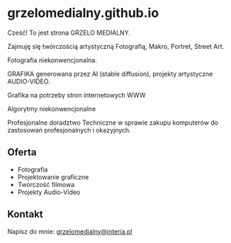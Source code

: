 # grzelomedialny.github.io
<p>Cześć! To jest strona GRZELO MEDIALNY.</p>
            <p>Zajmuję się twórczością artystyczną Fotografią, Makro, Portret, Street Art.</p>
            <p>Fotografia niekonwencjonalna.</p>
            <p>GRAFIKA generowana przez AI (stable diffusion), projekty artystyczne AUDIO-VIDEO.</p>
            <p>Grafika na potrzeby stron internetowych WWW</p>
            <p>Algorytmy niekonwencjonalne</p>
            <p>Profesjonalne doradztwo Techniczne w sprawie zakupu komputerów do zastosowań profesjonalnych i okazyjnych.</p>
        </p>
    </section>
    <section id="services">
        <h2>Oferta</h2>
        <ul>
            <li>Fotografia</li>
            <li>Projektowanie graficzne</li>
            <li>Twórczość filmowa</li>
            <li>Projekty Audio-Video</li>
        </ul>
    </section>
    <section id="contact">
        <h2>Kontakt</h2>
        <p>
            Napisz do mnie: <a href="mailto:grzelomedialny@interia.pl">grzelomedialny@interia.pl</a>


